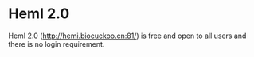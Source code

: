 # HemI 2.0
HemI 2.0 (http://hemi.biocuckoo.cn:81/) is free and open to all users and there is no login requirement.


